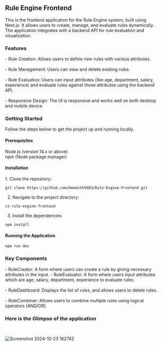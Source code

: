 <h2>Rule Engine Frontend</h2>
This is the frontend application for the Rule Engine system, built using Next.js. It allows users to create, manage, and evaluate rules dynamically. The application integrates with a backend API for rule evaluation and visualization.
<br>
<h3>Features</h3>
 - Rule Creation: Allows users to define new rules with various attributes. <br> <br>
 - Rule Management: Users can view and delete existing rules. <br><br>
 - Rule Evaluation: Users can input attributes (like age, department, salary, experience) and evaluate rules against those attributes using the backend API.<br><br>
 - Responsive Design: The UI is responsive and works well on both desktop and mobile device. <br>


<h3> Getting Started</h3>
Follow the steps below to get the project up and running locally.

<h4>Prerequisites</h4>

Node.js (version 14.x or above) <br>
npm (Node package manager) <br>
<h4>Installation</h4>
1. Clone the repository:

```bash
git clone https://github.com/Hemanth5603/Rule-Engine-Frontend.git
```

2. Navigate to the project directory:

```bash
cd rule-engine-frontend
```

3. Install the dependencies

```bash
npm install
```

<h4>Running the Application</h4>

```bash
npm run dev
```

<h3>Key Components</h3> <be>
 - RuleCreator: A form where users can create a rule by giving necessary attributes in the input.
 - RuleEvaluator: A form where users input attributes which are age, salary, department, experience to evaluate rules. 
<br> <br>
 - RuleDashboard: Displays the list of rules, and allows users to delete rules.<br><br>
 - RuleCombiner: Allows users to combine multiple rules using logical operators (AND/OR).<br><be>

<h3>Here is the Glimpse of the application</h3>
<br/>

![Screenshot 2024-10-23 162742](https://github.com/user-attachments/assets/396385e7-6d41-4d8d-82e9-4eb8cc8dfb43)



